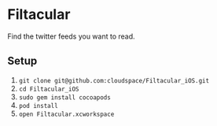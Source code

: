 # Filtacular

Find the twitter feeds you want to read.


## Setup

1. `git clone git@github.com:cloudspace/Filtacular_iOS.git`
2. `cd Filtacular_iOS`
2. `sudo gem install cocoapods`
3. `pod install`
4. `open Filtacular.xcworkspace`
